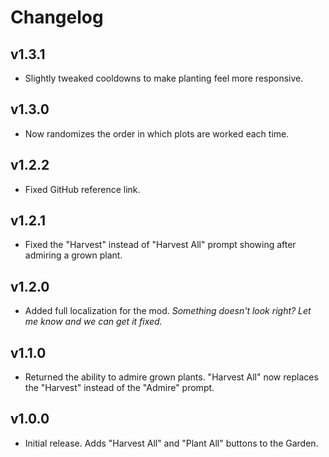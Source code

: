 # Changelog

## v1.3.1

<!--Releasenotes start-->
- Slightly tweaked cooldowns to make planting feel more responsive.
<!--Releasenotes end-->

## v1.3.0

- Now randomizes the order in which plots are worked each time.

## v1.2.2

- Fixed GitHub reference link.

## v1.2.1

- Fixed the "Harvest" instead of "Harvest All" prompt showing after admiring a grown plant.

## v1.2.0

- Added full localization for the mod. *Something doesn't look right? Let me know and we can get it fixed.*

## v1.1.0

- Returned the ability to admire grown plants. "Harvest All" now replaces the "Harvest" instead of the "Admire" prompt.

## v1.0.0

- Initial release. Adds "Harvest All" and "Plant All" buttons to the Garden.